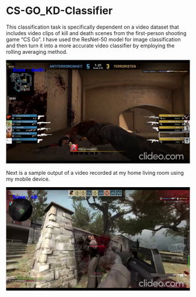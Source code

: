 # CS-GO_KD-Classifier
This classification task is specifically dependent on a video dataset that includes video clips of kill and death scenes from the first-person shooting game “CS Go”. I have used the ResNet-50 model for image classification and then turn it into a more accurate video classifier by employing the rolling averaging method.



<p align="center"><img src="Outputs/Screenshot (230).png"\></p>

Next is a sample output of a video recorded at my home living room using my mobile device.

<p align="center"><img src="Outputs/Screenshot (231).png"\></p>
